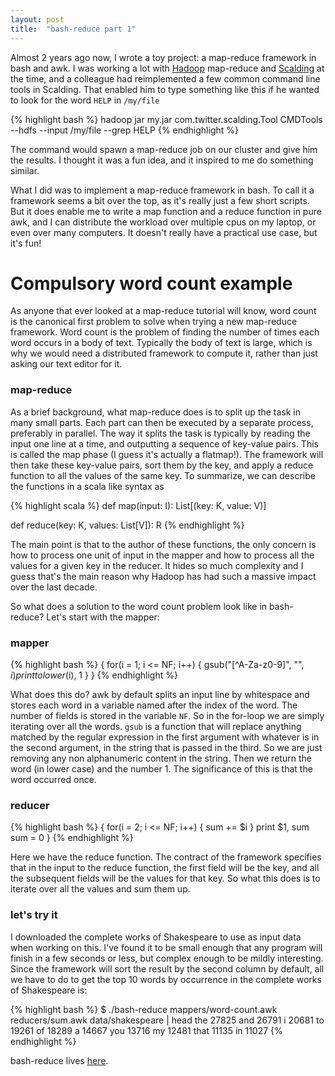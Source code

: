 ```yaml
---
layout: post
title:  "bash-reduce part 1"
---
```

Almost 2 years ago now, I wrote a toy project: a map-reduce framework in bash and
awk. I was working a lot with [Hadoop](http://hadoop.apache.org/) map-reduce and
[Scalding](https://github.com/twitter/scalding) at the time, and a colleague
had reimplemented a few common command line tools in Scalding. That enabled him
to type something like this if he wanted to look for the word `HELP` in `/my/file`

{% highlight bash %}
hadoop jar my.jar com.twitter.scalding.Tool CMDTools --hdfs --input /my/file --grep HELP
{% endhighlight %}
<br>

The command would spawn a map-reduce job on our cluster and give him the results.
I thought it was a fun idea, and it inspired to me do something similar.

What I did was to implement a map-reduce framework in bash. To call it a framework
seems a bit over the top, as it's really just a few short scripts. But it does
enable me to write a map function and a reduce function in pure awk, and I can
distribute the workload over multiple cpus on my laptop, or even over many
computers. It doesn't really have a practical use case, but it's fun!

# Compulsory word count example
As anyone that ever looked at a map-reduce tutorial will know, word count is
the canonical first problem to solve when trying a new map-reduce framework. Word
count is the problem of finding the number of times each word occurs in a body
of text. Typically the body of text is large, which is why we would need a
distributed framework to compute it, rather than just asking our text editor for it.

### map-reduce
As a brief background, what map-reduce does is to split up the task in many small
parts. Each part can then be executed by a separate process, preferably in parallel.
The way it splits the task is typically by reading the input one line at a time,
and outputting a sequence of key-value pairs. This is called the map phase
(I guess it's actually a flatmap!). The framework will then take these key-value
pairs, sort them by the key, and apply a reduce function to all the values of the
same key. To summarize, we can describe the functions in a scala like syntax as

{% highlight scala %}
def map(input: I): List[(key: K, value: V)]

def reduce(key: K, values: List[V]): R
{% endhighlight %}
<br>

The main point is that to the author of these functions, the only concern is how
to process one unit of input in the mapper and how to process all the values for
a given key in the reducer. It hides so much complexity and I guess that's the
main reason why Hadoop has had such a massive impact over the last decade.

So what does a solution to the word count problem look like in bash-reduce? Let's
start with the mapper:

### mapper
{% highlight bash %}
{
  for(i = 1; i <= NF; i++) {
    gsub("[^A-Za-z0-9]", "", $i)
    print tolower($i), 1
  }
}
{% endhighlight %}
<br>

What does this do? awk by default splits an input line by whitespace and stores
each word in a variable named after the index of the word. The number of fields
is stored in the variable `NF`. So in the for-loop we are simply iterating over
all the words. `gsub` is a function that will replace anything matched by the
regular expression in the first argument with whatever is in the second argument,
in the string that is passed in the third. So we are just removing any non
alphanumeric content in the string. Then we return the word (in lower case) and the
number 1. The significance of this is that the word occurred once.

### reducer
{% highlight bash %}
{
  for(i = 2; i <= NF; i++) {
    sum += $i
  }
  print $1, sum
  sum = 0
}
{% endhighlight %}
<br>

Here we have the reduce function. The contract of the framework specifies that
in the input to the reduce function, the first field will be the key, and all the
subsequent fields will be the values for that key. So what this does is to iterate
over all the values and sum them up.

### let's try it
I downloaded the complete works of Shakespeare to use as input data when working
on this. I've found it to be small enough that any program will finish in a few
seconds or less, but complex enough to be mildly interesting. Since the framework
will sort the result by the second column by default, all we have to do to get
the top 10 words by occurrence in the complete works of Shakespeare is:

{% highlight bash %}
$ ./bash-reduce mappers/word-count.awk reducers/sum.awk data/shakespeare | head
the 27825
and 26791
i 20681
to 19261
of 18289
a 14667
you 13716
my 12481
that 11135
in 11027
{% endhighlight %}
<br>

bash-reduce lives [here](https://github.com/sorhus/bash-reduce).
